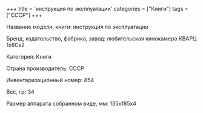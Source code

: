 +++
title = 'инструкция по эксплуатации'
categories = ["Книги"]
tags = ["СССР"]
+++

Название модели, книги: инструкция по эксплуатации

Бренд, издательство, фабрика, завод: любительская кинокамера КВАРЦ 1х8Сх2

Категория: Книги

Страна производитель: СССР

Инвентаризационный номер: 854

Вес, гр: 34

Размер аппарата  собранном виде, мм: 135х185х4

